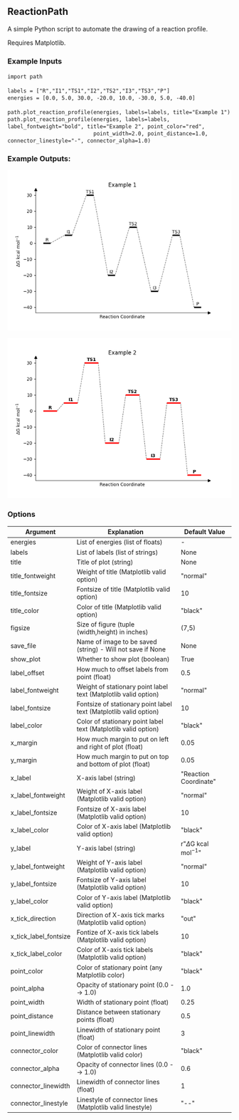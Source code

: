 ## ReactionPath
A simple Python script to automate the drawing of a reaction profile.

Requires Matplotlib.

### Example Inputs
```
import path

labels = ["R","I1","TS1","I2","TS2","I3","TS3","P"]
energies = [0.0, 5.0, 30.0, -20.0, 10.0, -30.0, 5.0, -40.0]

path.plot_reaction_profile(energies, labels=labels, title="Example 1")
path.plot_reaction_profile(energies, labels=labels, label_fontweight="bold", title="Example 2", point_color="red",
                           point_width=2.0, point_distance=1.0, connector_linestyle="-", connector_alpha=1.0)

```

### Example Outputs:
![Example 1](examples/example1.png)

![Example 2](examples/example2.png)

### Options


| Argument              | Explanation                                                       | Default Value                |
|-----------------------|-------------------------------------------------------------------|------------------------------|
| energies              | List of energies (list of floats)                                 | -                            |
| labels                | List of labels (list of strings)                                  | None                         |
| title                 | Title of plot (string)                                            | None                         |
| title_fontweight      | Weight of title (Matplotlib valid option)                         | "normal"                     |
| title_fontsize        | Fontsize of title (Matplotlib valid option)                       | 10                           |
| title_color           | Color of title (Matplotlib valid option)                          | "black"                      |
| figsize               | Size of figure (tuple (width,height) in inches)                   | (7,5)                        |
| save_file             | Name of image to be saved (string) - Will not save if None        | None                         |
| show_plot             | Whether to show plot (boolean)                                    | True                         |
| label_offset          | How much to offset labels from point (float)                      | 0.5                          |
| label_fontweight      | Weight of stationary point label text (Matplotlib valid option)   | "normal"                     |
| label_fontsize        | Fontsize of stationary point label text (Matplotlib valid option) | 10                           |
| label_color           | Color of stationary point label text (Matplotlib valid option)    | "black"                      |
| x_margin              | How much margin to put on left and right of plot (float)          | 0.05                         |
| y_margin              | How much margin to put on top and bottom of plot (float)          | 0.05                         |
| x_label               | X-axis label (string)                                             | "Reaction Coordinate"        |
| x_label_fontweight    | Weight of X-axis label (Matplotlib valid option)                  | "normal"                     |
| x_label_fontsize      | Fontsize of X-axis label (Matplotlib valid option)                | 10                           |
| x_label_color         | Color of X-axis label (Matplotlib valid option)                   | "black"                      |
| y_label               | Y-axis label (string)                                             | r"$\Delta$G kcal mol$^{-1}$" |
| y_label_fontweight    | Weight of Y-axis label (Matplotlib valid option)                  | "normal"                     |
| y_label_fontsize      | Fontsize of Y-axis label (Matplotlib valid option)                | 10                           |
| y_label_color         | Color of Y-axis label (Matplotlib valid option)                   | "black"                      |
| x_tick_direction      | Direction of X-axis tick marks (Matplotlib valid option)          | "out"                        |
| x_tick_label_fontsize | Fontize of X-axis tick labels (Matplotlib valid option)           | 10                           |
| x_tick_label_color    | Color of X-axis tick labels (Matplotlib valid option)             | "black"                      |
| point_color           | Color of stationary point (any Matplotlib color)                  | "black"                      |
| point_alpha           | Opacity of stationary point (0.0 --> 1.0)                         | 1.0                          |
| point_width           | Width of stationary point (float)                                 | 0.25                         |
| point_distance        | Distance between stationary points (float)                        | 0.5                          |
| point_linewidth       | Linewidth of stationary point (float)                             | 3                            |
| connector_color       | Color of connector lines (Matplotlib valid color)                 | "black"                      |
| connector_alpha       | Opacity of connector lines (0.0 --> 1.0)                          | 0.6                          |
| connector_linewidth   | Linewidth of connector lines (float)                              | 1                            |
| connector_linestyle   | Linestyle of connector lines (Matplotlib valid linestyle)         | "--"                         |
